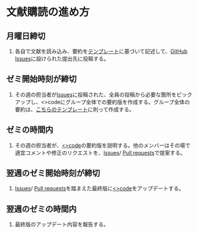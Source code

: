 # 文献購読の進め方

## 月曜日締切
1. 各自で文献を読み込み、要約を[テンプレート](https://github.com/icat-lab/ay2021spring_icatlab/blob/main/templete_issues)に基づいて記述して、[GitHub Issues](https://github.com/icat-lab/ay2021spring_icatlab/issues)に設けられた提出先に投稿する。

## ゼミ開始時刻が締切
1. その週の担当者が[Issues](https://github.com/icat-lab/ay2021spring_icatlab/issues)に投稿された、全員の投稿から必要な箇所をピックアップし、<>codeにグループ全体での要約版を作成する。グループ全体の要約は、[こちらのテンプレート](https://github.com/icat-lab/ay2021spring_icatlab/blob/main/templete_wraping)に則って作成する。

## ゼミの時間内
1. その週の担当者が、[<>code](https://github.com/icat-lab/ay2021spring_icatlab)の要約版を説明する。他のメンバーはその場で適宜コメントや修正のリクエストを、[Issues](https://github.com/icat-lab/ay2021spring_icatlab/issues)/ [Pull requests](https://github.com/icat-lab/ay2021spring_icatlab/pulls)で提案する。

## 翌週のゼミ開始時刻が締切
1. [Issues](https://github.com/icat-lab/ay2021spring_icatlab/issues)/ [Pull requests](https://github.com/icat-lab/ay2021spring_icatlab/pulls)を踏まえた最終版に[<>code](https://github.com/icat-lab/ay2021spring_icatlab)をアップデートする。

## 翌週のゼミの時間内
1. 最終版のアップデート内容を報告する。
